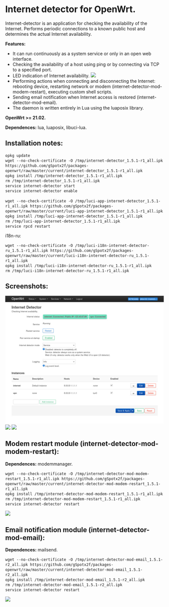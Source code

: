 # Internet detector for OpenWrt.
Internet-detector is an application for checking the availability of the Internet. Performs periodic connections to a known public host and determines the actual Internet availability.

**Features:**
 - It can run continuously as a system service or only in an open web interface.
 - Checking the availability of a host using ping or by connecting via TCP to a specified port.
 - LED indication of Internet availability.
![](https://github.com/gSpotx2f/luci-app-internet-detector/blob/master/screenshots/internet-led.jpg)
 - Performing actions when connecting and disconnecting the Internet: rebooting device, restarting network or modem (internet-detector-mod-modem-restart), executing custom shell scripts.
 - Sending email notification when Internet access is restored (internet-detector-mod-email).
 - The daemon is written entirely in Lua using the luaposix library.

**OpenWrt >= 21.02.**

**Dependences:** lua, luaposix, libuci-lua.

## Installation notes:

    opkg update
    wget --no-check-certificate -O /tmp/internet-detector_1.5.1-r1_all.ipk https://github.com/gSpotx2f/packages-openwrt/raw/master/current/internet-detector_1.5.1-r1_all.ipk
    opkg install /tmp/internet-detector_1.5.1-r1_all.ipk
    rm /tmp/internet-detector_1.5.1-r1_all.ipk
    service internet-detector start
    service internet-detector enable

    wget --no-check-certificate -O /tmp/luci-app-internet-detector_1.5.1-r1_all.ipk https://github.com/gSpotx2f/packages-openwrt/raw/master/current/luci-app-internet-detector_1.5.1-r1_all.ipk
    opkg install /tmp/luci-app-internet-detector_1.5.1-r1_all.ipk
    rm /tmp/luci-app-internet-detector_1.5.1-r1_all.ipk
    service rpcd restart

i18n-ru:

    wget --no-check-certificate -O /tmp/luci-i18n-internet-detector-ru_1.5.1-r1_all.ipk https://github.com/gSpotx2f/packages-openwrt/raw/master/current/luci-i18n-internet-detector-ru_1.5.1-r1_all.ipk
    opkg install /tmp/luci-i18n-internet-detector-ru_1.5.1-r1_all.ipk
    rm /tmp/luci-i18n-internet-detector-ru_1.5.1-r1_all.ipk

## Screenshots:

![](https://github.com/gSpotx2f/luci-app-internet-detector/blob/master/screenshots/01.jpg)
![](https://github.com/gSpotx2f/luci-app-internet-detector/blob/master/screenshots/02.jpg)
![](https://github.com/gSpotx2f/luci-app-internet-detector/blob/master/screenshots/03.jpg)

## Modem restart module (internet-detector-mod-modem-restart):

**Dependences:** modemmanager.

    wget --no-check-certificate -O /tmp/internet-detector-mod-modem-restart_1.5.1-r1_all.ipk https://github.com/gSpotx2f/packages-openwrt/raw/master/current/internet-detector-mod-modem-restart_1.5.1-r1_all.ipk
    opkg install /tmp/internet-detector-mod-modem-restart_1.5.1-r1_all.ipk
    rm /tmp/internet-detector-mod-modem-restart_1.5.1-r1_all.ipk
    service internet-detector restart

![](https://github.com/gSpotx2f/luci-app-internet-detector/blob/master/screenshots/04.jpg)

## Email notification module (internet-detector-mod-email):

**Dependences:** mailsend.

    wget --no-check-certificate -O /tmp/internet-detector-mod-email_1.5.1-r2_all.ipk https://github.com/gSpotx2f/packages-openwrt/raw/master/current/internet-detector-mod-email_1.5.1-r2_all.ipk
    opkg install /tmp/internet-detector-mod-email_1.5.1-r2_all.ipk
    rm /tmp/internet-detector-mod-email_1.5.1-r2_all.ipk
    service internet-detector restart

![](https://github.com/gSpotx2f/luci-app-internet-detector/blob/master/screenshots/05.jpg)
